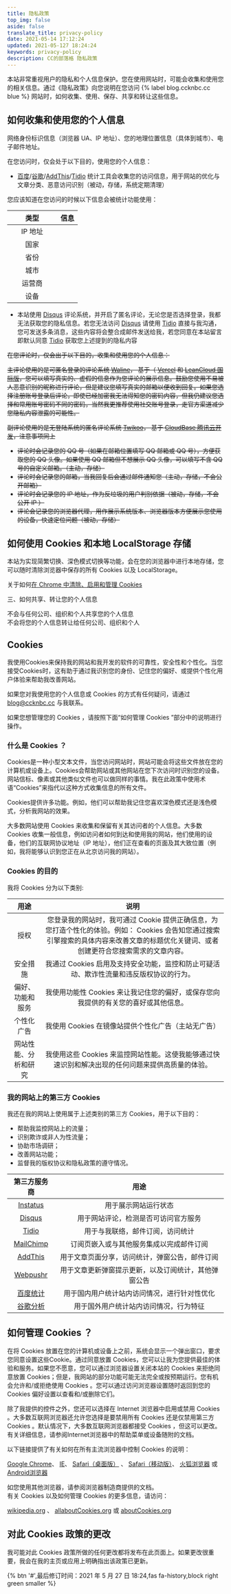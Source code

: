 ```yaml
---
title: 隐私政策
top_img: false
aside: false
translate_title: privacy-policy
date: 2021-05-14 17:12:24
updated: 2021-05-127 18:24:24
keywords: privacy-policy
description: CC的部落格 隐私政策
---
```


本站非常重视用户的隐私和个人信息保护。您在使用网站时，可能会收集和使用您的相关信息。通过《隐私政策》向您说明在您访问 {% label blog.ccknbc.cc blue %} 网站时，如何收集、使用、保存、共享和转让这些信息。

## 如何收集和使用您的个人信息

网络身份标识信息（浏览器 UA、IP 地址）、您的地理位置信息（具体到城市）、电子邮件地址。

在您访问时，仅会处于以下目的，使用您的个人信息：

- [百度](https://tongji.baidu.com/web/help/article?id=330&type=0)/[谷歌](https://policies.google.com/privacy?hl=zh-CN)/[AddThis](https://www.addthis.com/privacy/privacy-policy)/[Tidio](https://www.tidio.com/privacy-policy/) 统计工具会收集您的访问信息，用于网站的优化与文章分类、恶意访问识别（被动，存储，系统定期清理）

您应该知道在您访问的时候以下信息会被统计功能使用：


<script src="https://cdn.jsdelivr.net/gh/ccknbc-backup/cdn/js/privacy.js"></script>
| 类型<div style="width:100px">          | 信息                                  |
|:-----------:|:-----------------------------------:|
| IP 地址       | <div id="userAgentIp"></div>                  |
| 国家        | <div id="userAgentCountry"></div>                  |
| 省份        | <div id="userAgentRegion"></div>                  |
| 城市        | <div id="userAgentCity"></div>                  |
| 运营商        | <div id="userAgentIsp"></div>                  |
| 设备        | <div id="userAgentDevice"></div>                  |
<script type="text/javascript">getIpInfo()</script>

- 本站使用 [Disqus](https://help.disqus.com/en/articles/1717103-disqus-privacy-policy) 评论系统，并开启了匿名评论，无论您是否选择登录，我都无法获取您的隐私信息。若您无法访问 [Disqus](https://help.disqus.com/en/articles/1717103-disqus-privacy-policy) 请使用 [Tidio](https://www.tidio.com/privacy-policy/) 直接与我沟通，您可发送多条消息，这些内容将会整合成邮件发送给我，若您同意在本站留言即默认同意 [Tidio](https://www.tidio.com/privacy-policy/) 获取您上述提到的隐私内容

~~在您评论时，仅会出于以下目的，收集和使用您的个人信息：~~

~~主评论使用的是可匿名登录的评论系统 [Waline](https://waline.js.org/)， 基于（ [Vercel](https://vercel.com/) 和 [LeanCloud 国际版](https://leancloud.app/)，您可以填写真实的、虚假的信息作为您评论的展示信息。鼓励您使用不易被人恶意识别的昵称进行评论，但是建议您填写真实的邮箱以便收到回复。如果您选择注册账号登录后评论，即使已经加密我无法得知您的密码内容，但我仍建议您选择和常用账号密码不同的密码，当然我更推荐使用社交账号登录，走官方渠道减少您隐私内容泄露的可能性。~~

~~副评论使用的是无登陆系统的匿名评论系统 [Twikoo](https://twikoo.js.org/)， 基于 [CloudBase 腾讯云开发](https://cloud.tencent.com/act/pro/cloudbase01)，注意事项同上~~

- ~~评论时会记录您的 QQ 号（如果在邮箱位置填写 QQ 邮箱或 QQ 号），方便获取您的 QQ 头像。如果使用 QQ 邮箱但不想展示 QQ 头像，可以填写不含 QQ 号的自定义邮箱。（主动，存储）~~
- ~~评论时会记录您的邮箱，当我回复后会通过邮件通知您（主动，存储，不会公开邮箱）~~
- ~~评论时会记录您的 IP 地址，作为反垃圾的用户判别依据（被动，存储，不会公开 IP ）~~
- ~~评论会记录您的浏览器代理，用作展示系统版本、浏览器版本方便展示您使用的设备，快速定位问题（被动，存储）~~

## 如何使用 Cookies 和本地 LocalStorage 存储

本站为实现简繁切换、深色模式切换等功能，会在您的浏览器中进行本地存储，您可以随时清除浏览器中保存的所有 Cookies 以及 LocalStorage。

关于如何[在 Chrome 中清除、启用和管理 Cookies](https://support.google.com/chrome/answer/95647?co=GENIE.Platform=Desktop&hl=zh-Hans)

三、如何共享、转让您的个人信息

不会与任何公司、组织和个人共享您的个人信息  
不会将您的个人信息转让给任何公司、组织和个人

## Cookies

我使用Cookies来保持我的网站和我开发的软件的可靠性，安全性和个性化。当您接受Cookies时，这有助于通过我识别您的身份、记住您的偏好、或提供个性化用户体验来帮助我改善网站。

如果您对我使用您的个人信息或 Cookies 的方式有任何疑问，请通过 blog@ccknbc.cc 与我联系。

如果您想管理您的 Cookies ，请按照下面“如何管理 Cookies ”部分中的说明进行操作。

### 什么是 Cookies ？

Cookies是一种小型文本文件，当您访问网站时，网站可能会将这些文件放在您的计算机或设备上。Cookies会帮助网站或其他网站在您下次访问时识别您的设备。网站信标、像素或其他类似文件也可以做同样的事情。我在此政策中使用术语“Cookies”来指代以这种方式收集信息的所有文件。

Cookies提供许多功能。例如，他们可以帮助我记住您喜欢深色模式还是浅色模式，分析我网站的效果。

大多数网站使用 Cookies 来收集和保留有关其访问者的个人信息。大多数 Cookies 收集一般信息，例如访问者如何到达和使用我的网站，他们使用的设备，他们的互联网协议地址（IP 地址），他们正在查看的页面及其大致位置（例如，我将能够认识到您正在从北京访问我的网站）。

### Cookies 的目的

我将 Cookies 分为以下类别:

|         用途         |                             说明                             |
| :------------------: | :----------------------------------------------------------: |
|         授权         | 您登录我的网站时，我可通过 Cookie 提供正确信息，为您打造个性化的体验。例如： Cookies 会告知您通过搜索引擎搜索的具体内容来改善文章的标题优化关键词、或者创建更符合您搜索需求的文章内容。 |
|       安全措施       | 我通过 Cookies 启用及支持安全功能，监控和防止可疑活动、欺诈性流量和违反版权协议的行为。 |
|   偏好、功能和服务   | 我使用功能性 Cookies 来让我记住您的偏好，或保存您向我提供的有关您的喜好或其他信息。 |
|      个性化广告      |     我使用 Cookies 在镜像站提供个性化广告（主站无广告）      |
| 网站性能、分析和研究 | 我使用这些 Cookies 来监控网站性能。这使我能够通过快速识别和解决出现的任何问题来提供高质量的体验。 |

### 我的网站上的第三方 Cookies

我还在我的网站上使用属于上述类别的第三方 Cookies，用于以下目的：

*   帮助我监控网站上的流量；
*   识别欺诈或非人为性流量；
*   协助市场调研；
*   改善网站功能；
*   监督我的版权协议和隐私政策的遵守情况。

|                         第三方服务商                         |                         用途                         |
| :----------------------------------------------------------: | :--------------------------------------------------: |
|      [Instatus](https://instatus.com/policies/privacy)       |                 用于展示网站运行状态                 |
| [Disqus](https://help.disqus.com/en/articles/1717103-disqus-privacy-policy) |         用于网站评论，检测是否可访问官方服务         |
|        [Tidio](https://www.tidio.com/privacy-policy/)        |           用于与我联络，邮件订阅，访问统计           |
|      [MailChimp](https://mailchimp.com/legal/privacy/)       |       订阅页嵌入或与其他服务集成以完成邮件订阅       |
|  [AddThis](https://www.addthis.com/privacy/privacy-policy)   |    用于文章页面分享，访问统计，弹窗公告，邮件订阅    |
|     [Webpushr](https://www.webpushr.com/privacy-policy)      | 用于文章更新弹窗提示更新，以及订阅统计，其他弹窗公告 |
|            [百度统计](https://tongji.baidu.com/)             |     用于国内用户统计站内访问情况，进行针对性优化     |
|   [谷歌分析](https://policies.google.com/privacy?hl=zh-CN)   |        用于国外用户统计站内访问情况，行为特征        |

如何管理 Cookies ？
--------------------------------------------

在将 Cookies 放置在您的计算机或设备上之前，系统会显示一个弹出窗口，要求您同意设置这些Cookie。通过同意放置 Cookies，您可以让我为您提供最佳的体验和服务。如果您不愿意，您可以通过浏览器设置关闭本站的  Cookies 来拒绝同意放置 Cookies；但是，我网站的部分功能可能无法完全或按预期运行。您有机会允许和/或拒绝使用 Cookies 。您可以通过访问浏览器设置随时返回到您的 Cookies 偏好设置以查看和/或删除它们。

除了我提供的控件之外，您还可以选择在 Internet 浏览器中启用或禁用 Cookies 。大多数互联网浏览器还允许您选择是要禁用所有 Cookies 还是仅禁用第三方 Cookies 。默认情况下，大多数互联网浏览器都接受 Cookies ，但这可以更改。有关详细信息，请参阅Internet浏览器中的帮助菜单或设备随附的文档。

以下链接提供了有关如何在所有主流浏览器中控制 Cookies 的说明：

[Google Chrome](https://support.google.com/chrome/answer/95647?hl=en)、  [IE](https://support.microsoft.com/en-us/help/260971/description-of-cookies)、  [Safari（桌面版）](https://support.apple.com/guide/safari/manage-cookies-and-website-data-sfri11471/mac) 、 [Safari（移动版）](https://support.apple.com/en-us/HT201265)、 [火狐浏览器](https://support.mozilla.org/en-US/kb/Cookies-information-websites-store-on-your-computer) 或 [Android浏览器](http://support.google.com/ics/nexus/bin/answer.py?hl=en&answer=2425067)

如您使用其他浏览器，请参阅浏览器制造商提供的文档。  
有关 Cookies 以及如何管理 Cookies 的更多信息，请访问：

[wikipedia.org](https://zh.wikipedia.org/wiki/Cookie) 、 [allaboutCookies.org](https://www.allaboutcookies.org/) 或 [aboutCookies.org](https://www.aboutcookies.org/)

## 对此 Cookies 政策的更改

我可能对此 Cookies 政策所做的任何更改都将发布在此页面上。如果更改很重要，我会在我的主页或应用上明确指出该政策已更新。

{% btn '#',最后修订时间：2021 年 5 月 27 日 18:24,fas fa-history,block right green smaller %}
